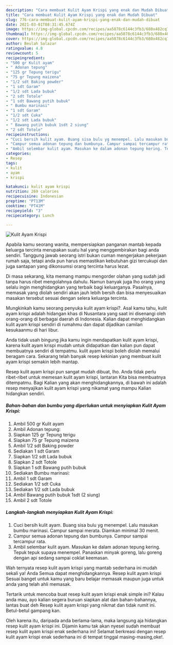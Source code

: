 ```yaml
---
description: "Cara membuat Kulit Ayam Krispi yang enak dan Mudah Dibuat"
title: "Cara membuat Kulit Ayam Krispi yang enak dan Mudah Dibuat"
slug: 776-cara-membuat-kulit-ayam-krispi-yang-enak-dan-mudah-dibuat
date: 2021-03-01T08:31:45.674Z
image: https://img-global.cpcdn.com/recipes/aa5878c6144c3fb3/680x482cq70/kulit-ayam-krispi-foto-resep-utama.jpg
thumbnail: https://img-global.cpcdn.com/recipes/aa5878c6144c3fb3/680x482cq70/kulit-ayam-krispi-foto-resep-utama.jpg
cover: https://img-global.cpcdn.com/recipes/aa5878c6144c3fb3/680x482cq70/kulit-ayam-krispi-foto-resep-utama.jpg
author: Beulah Salazar
ratingvalue: 4.8
reviewcount: 5
recipeingredient:
- "500 gr Kulit ayam"
- " Adonan tepung"
- "125 gr Tepung terigu"
- "75 gr Tepung maizena"
- "1/2 sdt Baking powder"
- "1 sdt Garam"
- "1/2 sdt Lada bubuk"
- "2 sdt Totole"
- "1 sdt Bawang putih bubuk"
- " Bumbu marinasi"
- "1 sdt Garam"
- "1/2 sdt Cuka"
- "1/2 sdt Lada bubuk"
- " Bawang putih bubuk 1sdt 2 siung"
- "2 sdt Totole"
recipeinstructions:
- "Cuci bersih kulit ayam. Buang sisa bulu yg menempel. Lalu masukan bumbu marinasi. Campur sampai merata. Diamkan minimal 30 menit."
- "Campur semua adonan tepung dan bumbunya. Campur sampai tercampur rata."
- "Ambil selembar kulit ayam. Masukan ke dalam adonan tepung kering. Tepuk tepuk supaya menempel. Panaskan minyak goreng, lalu goreng dengan api sedang sampai coklat keemasan."
categories:
- Resep
tags:
- kulit
- ayam
- krispi

katakunci: kulit ayam krispi 
nutrition: 269 calories
recipecuisine: Indonesian
preptime: "PT13M"
cooktime: "PT41M"
recipeyield: "3"
recipecategory: Lunch

---
```



![Kulit Ayam Krispi](https://img-global.cpcdn.com/recipes/aa5878c6144c3fb3/680x482cq70/kulit-ayam-krispi-foto-resep-utama.jpg)

Apabila kamu seorang wanita, mempersiapkan panganan mantab kepada keluarga tercinta merupakan suatu hal yang menggembirakan bagi anda sendiri. Tanggung jawab seorang istri bukan cuman mengerjakan pekerjaan rumah saja, tetapi anda pun harus memastikan kebutuhan gizi tercukupi dan juga santapan yang dikonsumsi orang tercinta harus lezat.

Di masa  sekarang, kita memang mampu mengorder olahan yang sudah jadi tanpa harus ribet mengolahnya dahulu. Namun banyak juga lho orang yang selalu ingin menghidangkan yang terbaik bagi keluarganya. Pasalnya, memasak yang diolah sendiri akan jauh lebih bersih dan bisa menyesuaikan masakan tersebut sesuai dengan selera keluarga tercinta. 



Mungkinkah kamu seorang penyuka kulit ayam krispi?. Asal kamu tahu, kulit ayam krispi adalah hidangan khas di Nusantara yang saat ini disenangi oleh orang-orang di berbagai daerah di Indonesia. Kalian dapat menghidangkan kulit ayam krispi sendiri di rumahmu dan dapat dijadikan camilan kesukaanmu di hari libur.

Anda tidak usah bingung jika kamu ingin mendapatkan kulit ayam krispi, karena kulit ayam krispi mudah untuk didapatkan dan kalian pun dapat membuatnya sendiri di tempatmu. kulit ayam krispi boleh diolah memalui beragam cara. Sekarang telah banyak resep kekinian yang membuat kulit ayam krispi semakin lebih mantap.

Resep kulit ayam krispi pun sangat mudah dibuat, lho. Anda tidak perlu ribet-ribet untuk memesan kulit ayam krispi, lantaran Kita bisa membuatnya ditempatmu. Bagi Kalian yang akan menghidangkannya, di bawah ini adalah resep menyajikan kulit ayam krispi yang nikamat yang mampu Kalian hidangkan sendiri.

<!--inarticleads1-->

##### Bahan-bahan dan bumbu yang diperlukan untuk menyiapkan Kulit Ayam Krispi:

1. Ambil 500 gr Kulit ayam
1. Ambil  Adonan tepung:
1. Siapkan 125 gr Tepung terigu
1. Siapkan 75 gr Tepung maizena
1. Ambil 1/2 sdt Baking powder
1. Sediakan 1 sdt Garam
1. Siapkan 1/2 sdt Lada bubuk
1. Siapkan 2 sdt Totole
1. Siapkan 1 sdt Bawang putih bubuk
1. Sediakan  Bumbu marinasi:
1. Ambil 1 sdt Garam
1. Sediakan 1/2 sdt Cuka
1. Sediakan 1/2 sdt Lada bubuk
1. Ambil  Bawang putih bubuk 1sdt (2 siung)
1. Ambil 2 sdt Totole




<!--inarticleads2-->

##### Langkah-langkah menyiapkan Kulit Ayam Krispi:

1. Cuci bersih kulit ayam. Buang sisa bulu yg menempel. Lalu masukan bumbu marinasi. Campur sampai merata. Diamkan minimal 30 menit.
1. Campur semua adonan tepung dan bumbunya. Campur sampai tercampur rata.
1. Ambil selembar kulit ayam. Masukan ke dalam adonan tepung kering. Tepuk tepuk supaya menempel. Panaskan minyak goreng, lalu goreng dengan api sedang sampai coklat keemasan.




Wah ternyata resep kulit ayam krispi yang mantab sederhana ini mudah sekali ya! Anda Semua dapat menghidangkannya. Resep kulit ayam krispi Sesuai banget untuk kamu yang baru belajar memasak maupun juga untuk anda yang telah ahli memasak.

Tertarik untuk mencoba buat resep kulit ayam krispi enak simple ini? Kalau anda mau, ayo kalian segera buruan siapkan alat dan bahan-bahannya, lantas buat deh Resep kulit ayam krispi yang nikmat dan tidak rumit ini. Betul-betul gampang kan. 

Oleh karena itu, daripada anda berlama-lama, maka langsung aja hidangkan resep kulit ayam krispi ini. Dijamin kamu tak akan nyesel sudah membuat resep kulit ayam krispi enak sederhana ini! Selamat berkreasi dengan resep kulit ayam krispi enak sederhana ini di tempat tinggal masing-masing,oke!.

